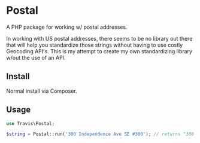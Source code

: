 # Postal

A PHP package for working w/ postal addresses.

In working with US postal addresses, there seems to be no library out there that will help you standardize those strings without having to use costly Geocoding API's.  This is my attempt to create my own standardizing library w/out the use of an API.

## Install

Normal install via Composer.

## Usage

```php
use Travis\Postal;

$string = Postal::run('300 Independence Ave SE #300'); // returns "300 INDEPENDENCE AVENUE SOUTHEAST 300"
```